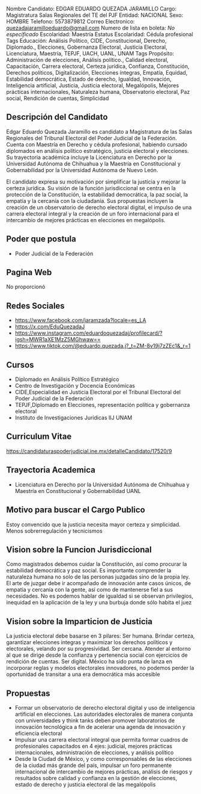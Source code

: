 Nombre Candidato: EDGAR EDUARDO QUEZADA JARAMILLO
Cargo: Magistratura Salas Regionales del TE del PJF
Entidad: NACIONAL
Sexo: HOMBRE
Telefono: 5573879812
Correo Electronico: quezadajaramilloeduardo@gmail.com
Numero de lista en boleta: *No especificado*
Escolaridad: Maestría
Estatus Escolaridad: Cédula profesional
Tags Educación: Análisis Político, CIDE, Constitucional, Derecho, Diplomado., Elecciones, Gobernanza Electoral, Justicia Electoral, Licenciatura, Maestría, TEPJF, UACH, UANL, UNAM
Tags Propósito: Administración de elecciones, Análisis político., Calidad electoral, Capacitación, Carrera electoral, Certeza jurídica, Confianza, Constitución, Derechos políticos, Digitalización, Elecciones íntegras, Empatía, Equidad, Estabilidad democrática, Estado de derecho, Igualdad, Innovación, Inteligencia artificial, Justicia, Justicia electoral, Megalópolis, Mejores prácticas internacionales, Naturaleza humana, Observatorio electoral, Paz social, Rendición de cuentas, Simplicidad


## Descripción del Candidato 

Edgar Eduardo Quezada Jaramillo es candidato a Magistratura de las Salas Regionales del Tribunal Electoral del Poder Judicial de la Federación. Cuenta con Maestría en Derecho y cédula profesional, habiendo cursado diplomados en análisis político estratégico, justicia electoral y elecciones. Su trayectoria académica incluye la Licenciatura en Derecho por la Universidad Autónoma de Chihuahua y la Maestría en Constitucional y Gobernabilidad por la Universidad Autónoma de Nuevo León.

El candidato expresa su motivación por simplificar la justicia y mejorar la certeza jurídica. Su visión de la función jurisdiccional se centra en la protección de la Constitución, la estabilidad democrática, la paz social, la empatía y la cercanía con la ciudadanía. Sus propuestas incluyen la creación de un observatorio de derecho electoral digital, el impulso de una carrera electoral integral y la creación de un foro internacional para el intercambio de mejores prácticas en elecciones en megalópolis.


## Poder que postula

- Poder Judicial de la Federación


## Pagina Web

No proporcionó


## Redes Sociales

- https://www.facebook.com/jaramzada?locale=es_LA
- https://x.com/EduQuezadaJ
- https://www.instagram.com/eduardoquezadaj/profilecard/?igsh=MWR1aXE1MzZ5MGhwaw==
- https://www.tiktok.com/@eduardo.quezada.j?_t=ZM-8v19j7zZEc1&_r=1


## Cursos

- Diplomado en Análisis Político Estratégico
- Centro de Investigación y Docencia Económicas
- CIDE,Especialidad en Justicia Electoral por el Tribunal Electoral del Poder Judicial de la Federación
- TEPJF,Diplomado en Elecciones, representación política y gobernanza electoral
- Instituto de Investigaciones Jurídicas IIJ UNAM


## Curriculum Vitae

https://candidaturaspoderjudicial.ine.mx/detalleCandidato/17520/9


## Trayectoria Academica

- Licenciatura en Derecho por la Universidad Autónoma de Chihuahua y Maestría en Constitucional y Gobernabilidad UANL


## Motivo para buscar el Cargo Publico

Estoy convencido que la justicia necesita mayor certeza y simplicidad. Menos sobrerregulación y tecnicismos


## Vision sobre la Funcion Jurisdiccional

Como magistrados debemos cuidar la Constitución, así como procurar la estabilidad democrática y paz social. Es importante comprender la naturaleza humana no solo de las personas juzgadas sino de la propia ley. El arte de juzgar debe ir acompañado de innovación ante casos únicos, de empatía y cercanía con la gente, así como de mantenerse fiel a sus necesidades. No es podemos hablar de igualdad si se observan privilegios, inequidad en la aplicación de la ley y una burbuja donde sólo habita el juez


## Vision sobre la Imparticion de Justicia

La justicia electoral debe basarse en 3 pilares: Ser humana. Brindar certeza, garantizar elecciones integras y maximizar los derechos políticos y electorales, velando por su progresividad. Ser cercana. Atender al entorno al que se dirige desde la confianza y pertenencia social con ejercicios de rendición de cuentas. Ser digital. México ha sido punta de lanza en incorporar reglas y modelos electorales innovadores, no podemos perder la oportunidad de transitar a una era democrática más accesible


## Propuestas

- Formar un observatorio de derecho electoral digital y uso de inteligencia artificial en elecciones. Las autoridades electorales de manera conjunta con universidades y think tanks deben promover laboratorios de innovación tecnológica a fin de acelerar una agenda de innovación y eficiencia electoral
- Impulsar una carrera electoral integral que permita formar cuadros de profesionales capacitados en 4 ejes: judicial, mejores prácticas internacionales, administración de elecciones, y análisis político
- Desde la Ciudad de México, y como corresponsables de las elecciones de la ciudad más grande del país, impulsar un foro permanente internacional de intercambio de mejores prácticas, análisis de riesgos y resultados sobre calidad y confianza en la gestión de elecciones, estado de derecho y justicia electoral de las megalópolis

